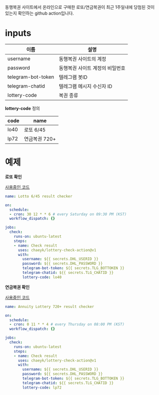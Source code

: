 동행복권 사이트에서 온라인으로 구매한 로또/연금복권이 최근 1주일내에 당첨된 것이 있는지 확인하는 github action입니다.

# inputs

| 이름 | 설명 |
| --- | --- |
| username | 동행복권 사이트의 계정  |
| password | 동행복권 사이트 계정의 비밀번호 |
| telegram-bot-token | 텔레그램 봇ID |
| telegram-chatid | 텔레그램 메시지 수신자 ID |
| lottery-code | 복권 종류 |

**lottery-code** 정의

| code | name|
| --- | --- |
| lo40 | 로또 6/45 |
| lp72 | 연금복권 720+ |


# 예제

**로또 확인**

[사용중인 코드](https://github.com/chaeyk/lottery-agent/blob/main/.github/workflows/lottery_check_lo40.yml)
  
```yaml
name: Lotto 6/45 result checker

on:
  schedule:
  - cron: 30 12 * * 6 # every Saturday on 09:30 PM (KST)
  workflow_dispatch: {}

jobs:
  check:
    runs-on: ubuntu-latest
    steps:
    - name: Check result
      uses: chaeyk/lottery-check-action@v1
      with:
        username: ${{ secrets.DHL_USERID }}
        password: ${{ secrets.DHL_PASSWORD }}
        telegram-bot-token: ${{ secrets.TLG_BOTTOKEN }}
        telegram-chatid: ${{ secrets.TLG_CHATID }}
        lottery-code: lo40
```

**연금복권 확인**

[사용중인 코드](https://github.com/chaeyk/lottery-agent/blob/main/.github/workflows/lottery_check_lp72.yml)
```yaml
name: Annuity Lottery 720+ result checker

on:
  schedule:
  - cron: 0 11 * * 4 # every Thursday on 08:00 PM (KST)
  workflow_dispatch: {}

jobs:
  check:
    runs-on: ubuntu-latest
    steps:
    - name: Check result
      uses: chaeyk/lottery-check-action@v1
      with:
        username: ${{ secrets.DHL_USERID }}
        password: ${{ secrets.DHL_PASSWORD }}
        telegram-bot-token: ${{ secrets.TLG_BOTTOKEN }}
        telegram-chatid: ${{ secrets.TLG_CHATID }}
        lottery-code: lp72
```
